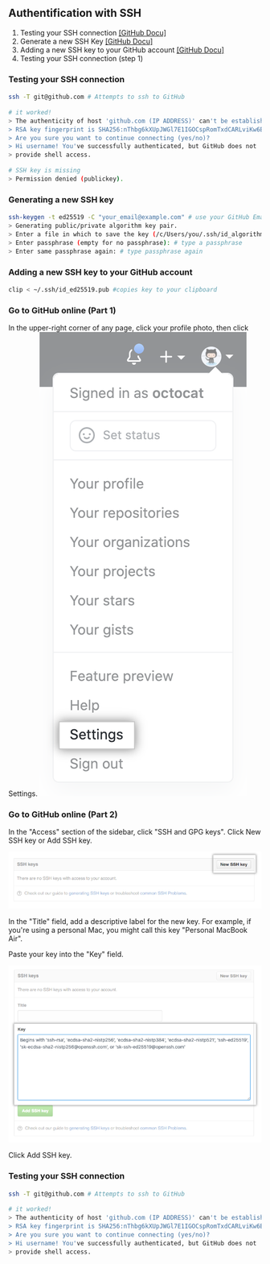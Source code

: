 ## Authentification with SSH

1. Testing your SSH connection [[GitHub Docu]](https://docs.github.com/en/authentication/connecting-to-github-with-ssh/testing-your-ssh-connection)
2. Generate a new SSH Key [[GitHub Docu]](https://docs.github.com/en/authentication/connecting-to-github-with-ssh/generating-a-new-ssh-key-and-adding-it-to-the-ssh-agent)
3. Adding a new SSH key to your GitHub account [[GitHub Docu]](https://docs.github.com/en/authentication/connecting-to-github-with-ssh/adding-a-new-ssh-key-to-your-github-account)
4. Testing your SSH connection (step 1)

### Testing your SSH connection

```bash
ssh -T git@github.com # Attempts to ssh to GitHub
```

```bash
# it worked!
> The authenticity of host 'github.com (IP ADDRESS)' can't be established.
> RSA key fingerprint is SHA256:nThbg6kXUpJWGl7E1IGOCspRomTxdCARLviKw6E5SY8.
> Are you sure you want to continue connecting (yes/no)?
> Hi username! You've successfully authenticated, but GitHub does not
> provide shell access.
```

```bash
# SSH key is missing
> Permission denied (publickey).
```

### Generating a new SSH key

```bash
ssh-keygen -t ed25519 -C "your_email@example.com" # use your GitHub Email
> Generating public/private algorithm key pair.
> Enter a file in which to save the key (/c/Users/you/.ssh/id_algorithm): # press enter
> Enter passphrase (empty for no passphrase): # type a passphrase
> Enter same passphrase again: # type passphrase again
```

### Adding a new SSH key to your GitHub account

```bash
clip < ~/.ssh/id_ed25519.pub #copies key to your clipboard
```

### Go to GitHub online (Part 1)

In the upper-right corner of any page, click your profile photo, then click Settings.
![](./images/userbar-account-settings.png)

### Go to GitHub online (Part 2)

In the "Access" section of the sidebar, click "SSH and GPG keys".
Click New SSH key or Add SSH key.

![](./images/ssh-add-ssh-key.png)

In the "Title" field, add a descriptive label for the new key. For example, if you're using a personal Mac, you might call this key "Personal MacBook Air".

Paste your key into the "Key" field.

![](./images/ssh-key-paste.png)

Click Add SSH key.

### Testing your SSH connection

```bash
ssh -T git@github.com # Attempts to ssh to GitHub
```

```bash
# it worked!
> The authenticity of host 'github.com (IP ADDRESS)' can't be established.
> RSA key fingerprint is SHA256:nThbg6kXUpJWGl7E1IGOCspRomTxdCARLviKw6E5SY8.
> Are you sure you want to continue connecting (yes/no)?
> Hi username! You've successfully authenticated, but GitHub does not
> provide shell access.
```